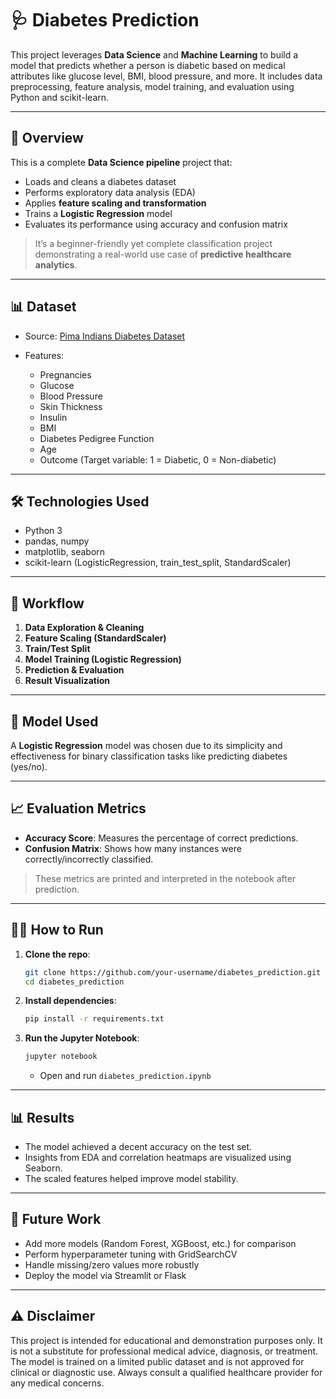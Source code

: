 # 🩺 Diabetes Prediction

This project leverages **Data Science** and **Machine Learning** to build a model that predicts whether a person is diabetic based on medical attributes like glucose level, BMI, blood pressure, and more. It includes data preprocessing, feature analysis, model training, and evaluation using Python and scikit-learn.

---

## 📖 Overview

This is a complete **Data Science pipeline** project that:

* Loads and cleans a diabetes dataset
* Performs exploratory data analysis (EDA)
* Applies **feature scaling and transformation**
* Trains a **Logistic Regression** model
* Evaluates its performance using accuracy and confusion matrix

> It’s a beginner-friendly yet complete classification project demonstrating a real-world use case of **predictive healthcare analytics**.

---

## 📊 Dataset

* Source: [Pima Indians Diabetes Dataset](https://www.kaggle.com/datasets/uciml/pima-indians-diabetes-database)
* Features:

  * Pregnancies
  * Glucose
  * Blood Pressure
  * Skin Thickness
  * Insulin
  * BMI
  * Diabetes Pedigree Function
  * Age
  * Outcome (Target variable: 1 = Diabetic, 0 = Non-diabetic)

---

## 🛠 Technologies Used

* Python 3
* pandas, numpy
* matplotlib, seaborn
* scikit-learn (LogisticRegression, train\_test\_split, StandardScaler)

---

## 🔁 Workflow

1. **Data Exploration & Cleaning**
2. **Feature Scaling (StandardScaler)**
3. **Train/Test Split**
4. **Model Training (Logistic Regression)**
5. **Prediction & Evaluation**
6. **Result Visualization**

---

## 🧠 Model Used

A **Logistic Regression** model was chosen due to its simplicity and effectiveness for binary classification tasks like predicting diabetes (yes/no).

---

## 📈 Evaluation Metrics

* **Accuracy Score**: Measures the percentage of correct predictions.
* **Confusion Matrix**: Shows how many instances were correctly/incorrectly classified.

> These metrics are printed and interpreted in the notebook after prediction.

---

## 🏃‍♀️ How to Run

1. **Clone the repo**:

   ```bash
   git clone https://github.com/your-username/diabetes_prediction.git
   cd diabetes_prediction
   ```

2. **Install dependencies**:

   ```bash
   pip install -r requirements.txt
   ```

3. **Run the Jupyter Notebook**:

   ```bash
   jupyter notebook
   ```

   * Open and run `diabetes_prediction.ipynb`

---

## 📊 Results

* The model achieved a decent accuracy on the test set.
* Insights from EDA and correlation heatmaps are visualized using Seaborn.
* The scaled features helped improve model stability.

---

## 🚀 Future Work

* Add more models (Random Forest, XGBoost, etc.) for comparison
* Perform hyperparameter tuning with GridSearchCV
* Handle missing/zero values more robustly
* Deploy the model via Streamlit or Flask

---

## ⚠️ Disclaimer

This project is intended for educational and demonstration purposes only.
It is not a substitute for professional medical advice, diagnosis, or treatment.
The model is trained on a limited public dataset and is not approved for clinical or diagnostic use.
Always consult a qualified healthcare provider for any medical concerns.
